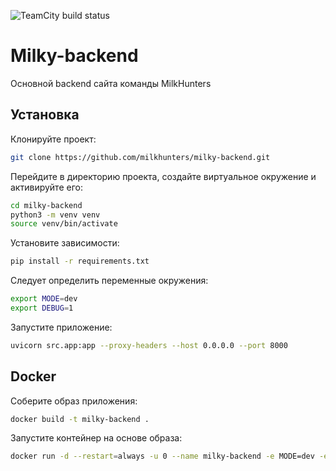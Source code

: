 ![TeamCity build status](https://teamcity.milkhunters.ru/app/rest/builds/buildType:id:MilkhuntersBackend_Build_Prod/statusIcon.svg)

# Milky-backend
Основной backend сайта команды MilkHunters
 

## Установка

Клонируйте проект:
```bash
git clone https://github.com/milkhunters/milky-backend.git
```

Перейдите в директорию проекта, создайте виртуальное окружение и активируйте его:
```bash
cd milky-backend
python3 -m venv venv
source venv/bin/activate
```

Установите зависимости:

```bash
pip install -r requirements.txt
```

Следует определить переменные окружения:
```bash
export MODE=dev
export DEBUG=1
```

Запустите приложение:
```bash
uvicorn src.app:app --proxy-headers --host 0.0.0.0 --port 8000
```

## Docker

Соберите образ приложения:
```bash
docker build -t milky-backend .
```

Запустите контейнер на основе образа:
```bash
docker run -d --restart=always -u 0 --name milky-backend -e MODE=dev -e DEBUG=1 -p 8000:8000 -m 1024m --cpus=2 milky-backend
```
